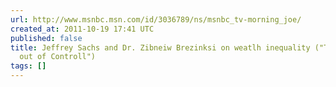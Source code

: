 ```yaml
---
url: http://www.msnbc.msn.com/id/3036789/ns/msnbc_tv-morning_joe/
created_at: 2011-10-19 17:41 UTC
published: false
title: Jeffrey Sachs and Dr. Zibneiw Brezinksi on weatlh inequality ("The System is
  out of Controll")
tags: []
---
```



